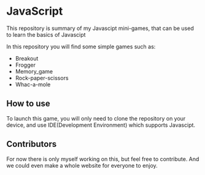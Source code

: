 # JavaScript
 This repository is summary of my Javascipt mini-games, that can be used to learn the basics of Javascipt

 In this repository you will find some simple games such as:
 - Breakout
 - Frogger
 - Memory_game
 - Rock-paper-scissors
 - Whac-a-mole

 ## How to use
 To launch this game, you will only need to clone the repository on your device, and use IDE(Development Environment) which supports Javascipt.

 ## Contributors
 For now there is only myself working on this, but feel free to contribute. And we could even make a whole website for everyone to enjoy.
